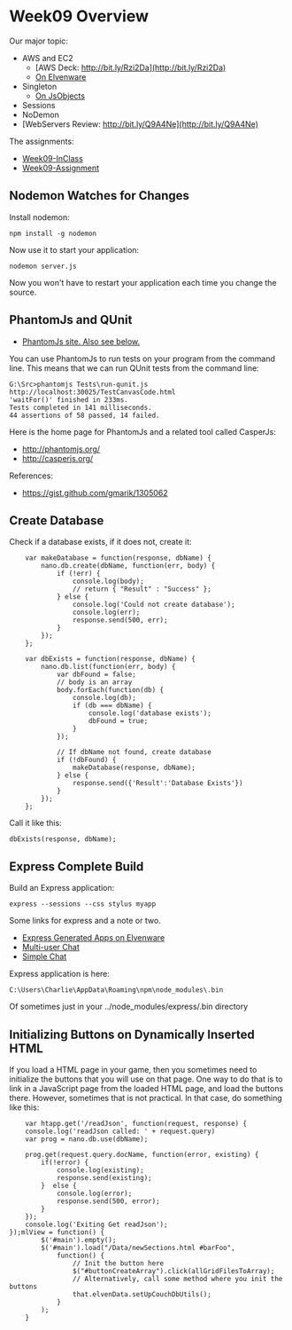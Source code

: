 Week09 Overview
===============

Our major topic:

- AWS and EC2
    - [AWS Deck: http://bit.ly/Rzi2Da](http://bit.ly/Rzi2Da)
    - [On Elvenware](http://www.elvenware.com/charlie/development/cloud/WebServices.html#aws)
- Singleton
    - [On JsObjects][singleton]
- Sessions
- NoDemon
- [WebServers Review: http://bit.ly/Q9A4Ne](http://bit.ly/Q9A4Ne)


The assignments:

- [Week09-InClass](http://www.elvenware.com/charlie/books/CloudNotes/Prog282/Week09-InClass.html)
- [Week09-Assignment](http://www.elvenware.com/charlie/books/CloudNotes/Prog282/Week09-Assignment.html)

[singleton]: https://github.com/charliecalvert/JsObjects/tree/master/JavaScript/Design/Singleton


## Nodemon Watches for Changes

Install nodemon:

	npm install -g nodemon
	
Now use it to start your application:

	nodemon server.js
	
Now you won't have to restart your application each time you change
the source.

PhantomJs and QUnit
-------------------

- [PhantomJs site. Also see below.](http://phantomjs.org/)

You can use PhantomJs to run tests on your program from the command line. This
means that we can run QUnit tests from the command line:

```
G:\Src>phantomjs Tests\run-qunit.js http://localhost:30025/TestCanvasCode.html
'waitFor()' finished in 233ms.
Tests completed in 141 milliseconds.
44 assertions of 58 passed, 14 failed.
```

Here is the home page for PhantomJs and a related tool called CasperJs:

- <http://phantomjs.org/>
- <http://casperjs.org/>

References:

- <https://gist.github.com/gmarik/1305062>


Create Database
---------------

Check if a database exists, if it does not, create it:

```
	var makeDatabase = function(response, dbName) {
		nano.db.create(dbName, function(err, body) {
			if (!err) {
				console.log(body);
				// return { "Result" : "Success" };
			} else {
				console.log('Could not create database');
				console.log(err);
				response.send(500, err);
			}
		});
	};

	var dbExists = function(response, dbName) {
		nano.db.list(function(err, body) {
			var dbFound = false;
			// body is an array
			body.forEach(function(db) {
				console.log(db);
				if (db === dbName) {
					console.log('database exists');
					dbFound = true;
				}
			});
			
			// If dbName not found, create database			
			if (!dbFound) {
				makeDatabase(response, dbName);
			} else {
				response.send({'Result':'Database Exists'})
			}
		});
	};
```

Call it like this:

	dbExists(response, dbName);

Express Complete Build
----------------------

Build an Express application:

	express --sessions --css stylus myapp

Some links for express and a note or two.

- [Express Generated Apps on Elvenware](http://www.elvenware.com/charlie/development/web/JavaScript/NodeJs.html#express-generated-applications)
- [Multi-user Chat](http://blog.jtmoon.com/real-time-application-multi-user-chat-application-using-node-js-socket-io-and-ember-js/)
- [Simple Chat](http://tech.pro/tutorial/1097/simple-chat-nodejs-plus-websockets)


Express application is here:

```
C:\Users\Charlie\AppData\Roaming\npm\node_modules\.bin
```

Of sometimes just in your ../node_modules/express/.bin directory




Initializing Buttons on Dynamically Inserted HTML
-------------------------------------------------

If you load a HTML page in your game, then you sometimes need
to initialize the buttons that you will use on that page. One
way to do that is to link in a JavaScript page from the loaded
HTML page, and load the buttons there. However, sometimes that
is not practical. In that case, do something like this:

```
	var htapp.get('/readJson', function(request, response) {
    console.log('readJson called: ' + request.query)
    var prog = nano.db.use(dbName);
    
    prog.get(request.query.docName, function(error, existing) {
        if(!error) { 
            console.log(existing);
            response.send(existing);
        }  else {
            console.log(error);
            response.send(500, error);
        }
    });
    console.log('Exiting Get readJson');
});mlView = function() {
		$('#main').empty();
		$('#main').load("/Data/newSections.html #barFoo",
			function() {
				// Init the button here
				$("#buttonCreateArray").click(allGridFilesToArray);
				// Alternatively, call some method where you init the buttons
				that.elvenData.setUpCouchDbUtils();
			}
		);
	}
```
